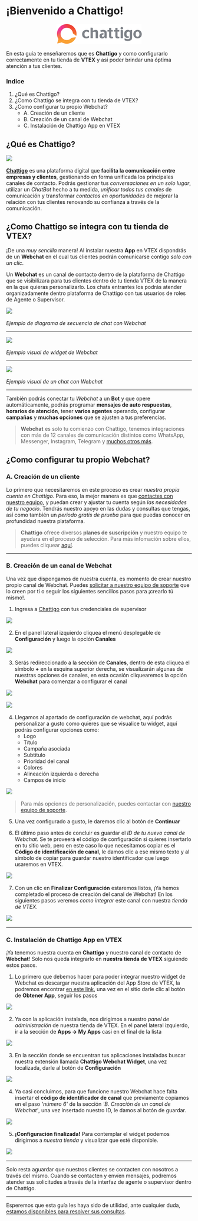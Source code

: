 # ¡Bienvenido a Chattigo!

<div align="center">
    <img src="https://raw.githubusercontent.com/mromerachattigo/vtex-chattigo-images/main/images/00.png">
</div>

En esta guia te enseñaremos que es **Chattigo** y como configurarlo correctamente en tu tienda de **VTEX** y asi poder brindar una óptima atención a tus clientes. 

### Indice
1. ¿Qué es Chattigo?
2. ¿Como Chattigo se integra con tu tienda de VTEX?
3. ¿Como configurar tu propio Webchat?
   - A. Creación de un cliente
   - B. Creación de un canal de Webchat
   - C. Instalación de Chattigo App en VTEX

## ¿Qué es Chattigo?
![][image-01]

[**Chattigo**](https://www.chattigo.com/que-es-chattigo) es una plataforma digital que **facilita la comunicación entre empresas y clientes**, gestionando en forma unificada los principales canales de contacto. Podrás gestionar tus *conversaciones en un solo lugar*, utilizar un *ChatBot* hecho a tu medida, *unificar todos tus canales* de comunicación y transformar *contactos en oportunidades* de mejorar la relación con tus clientes renovando su confianza a través de la comunicación.


## ¿Como Chattigo se integra con tu tienda de VTEX?

¡De una *muy sencilla* manera! Al instalar nuestra **App** en VTEX dispondrás de un **Webchat** en el cual tus clientes podrán comunicarse contigo *solo con un clic*.

Un **Webchat** es un canal de contacto dentro de la plataforma de Chattigo que se visibilizara para tus clientes dentro de tu tienda VTEX de la manera en la que quieras personalizarlo. Los chats entrantes los podrás atender organizadamente dentro plataforma de Chattigo con tus usuarios de roles de Agente o Supervisor.

![][image-03]

*Ejemplo de diagrama de secuencia de chat con Webchat*

---

![][image-04]

*Ejemplo visual de widget de Webchat*

---


![][image-05]

*Ejemplo visual de un chat con Webchat*

---

También podrás conectar tu *Webchat* a un **Bot** y que opere automáticamente, podrás programar **mensajes de auto respuestas**, **horarios de atención**, tener **varios agentes** operando, configurar **campañas** y **muchas opciones** que se ajusten a tus preferencias.

> **Webchat** es solo tu comienzo con Chattigo, tenemos integraciones con más de 12 canales de comunicación distintos como WhatsApp, Messenger, Instagram, Telegram y [muchos otros más](https://www.chattigo.com/que-es-chattigo/#canales/).


## ¿Como configurar tu propio Webchat?

### A. Creación de un cliente

Lo primero que necesitaremos en este proceso es crear *nuestra propia cuenta en Chattigo*. Para eso, la mejor manera es que [contactes con nuestro equipo](http://bit.ly/3Ptznls), y puedan crear y ajustar tu cuenta según *las necesidades de tu negocio*. Tendrás nuestro apoyo en las dudas y consultas que tengas, así como también un *periodo gratis de prueba* para que puedas conocer en profundidad nuestra plataforma.

> **Chattigo** ofrece diversos **planes de suscripción** y nuestro equipo te ayudara en el proceso de selección. Para más infomación sobre ellos, puedes cliquear [aquí](https://www.chattigo.com/planes/).

---

### B. Creación de un canal de Webchat

Una vez que dispongamos de nuestra cuenta, es momento de crear nuestro propio canal de Webchat. Puedes [solicitar a nuestro equipo de soporte](https://chattigo.atlassian.net/servicedesk/customer/portal/10/group/29/create/137) que lo creen por ti o seguir los siguientes sencillos pasos para ¡crearlo tú mismo!.

1. Ingresa a [Chattigo](https://login.chattigo.com/) con tus credenciales de supervisor

![][image-06]

2. En el panel lateral izquierdo cliquea el menú desplegable de **Configuración** y luego la opción **Canales**

![][image-07]

3. Serás redireccionado a la sección de **Canales**, dentro de esta cliquea el símbolo **+** en la esquina superior derecha, se visualizarán algunas de nuestras opciones de canales, en esta ocasión cliquearemos la opción **Webchat** para comenzar a configurar el canal

![][image-08]

![][image-09]

4. Llegamos al apartado de configuración de webchat, aquí podrás personalizar a gusto como quieres que se visualice tu widget, aquí podrás configurar opciones como:
    - Logo
    - Título
    - Campaña asociada
    - Subtitulo
    - Prioridad del canal
    - Colores
    - Alineación izquierda o derecha
    - Campos de inicio

![][image-10]


> Para más opciones de personalización, puedes contactar con [nuestro equipo de soporte](https://chattigo.atlassian.net/servicedesk/customer/portal/10).

5. Una vez configurado a gusto, le daremos clic al botón de **Continuar**


6. El último paso antes de concluir es guardar el *ID de tu nuevo canal de Webchat*. Se te proveerá el código de configuración si quieres insertarlo en tu sitio web, pero en este caso lo que necesitamos copiar es el **Código de identificación de canal**, le damos clic a ese mismo texto y al símbolo de copiar para guardar nuestro identificador que luego usaremos en VTEX.

![][image-11]

7. Con un clic en **Finalizar Configuración** estaremos listos, ¡Ya hemos completado el proceso de creación del canal de Webchat! En los siguientes pasos veremos *como integrar* este canal con nuestra *tienda de VTEX*.

![][image-12]

---

### C. Instalación de Chattigo App en VTEX

¡Ya tenemos nuestra cuenta en **Chattigo** y nuestro canal de contacto de **Webchat**! Solo nos queda integrarlo en **nuestra tienda de VTEX** siguiendo estos pasos.

1. Lo primero que debemos hacer para poder integrar nuestro widget de Webchat es descargar nuestra aplicación del App Store de VTEX, la podremos encontrar [en este link](https://apps.vtex.com/chattigopartnercl-chattigo-webchat-widget/p), una vez en el sitio darle clic al botón de **Obtener App**, seguir los pasos

![][image-13]

2. Ya con la aplicación instalada, nos dirigimos a nuestro *panel de administración* de nuestra tienda de VTEX. En el panel lateral izquierdo, ir a la sección de **Apps -> My Apps** casi en el final de la lista

![][image-14]

3. En la sección donde se encuentran tus aplicaciones instaladas buscar nuestra extensión llamada **Chattigo Webchat Widget**, una vez localizada, darle al botón de **Configuración**

![][image-15]

4. Ya casi concluimos, para que funcione nuestro Webchat hace falta insertar el **código de identificador de canal** que previamente copiamos en el paso *'número 6'* de la sección *'B. Creación de un canal de Webchat'*, una vez insertado nuestro ID, le damos al botón de guardar.

![][image-16]

5. **¡Configuración finalizada!** Para contemplar el widget podemos dirigirnos a *nuestra tienda* y visualizar que esté disponible.

![][image-17]

---

Solo resta aguardar que nuestros clientes se contacten con nosotros a través del mismo. Cuando se contacten y envíen mensajes, podremos atender sus solicitudes a través de la interfaz de agente o supervisor dentro de Chattigo.

---

Esperemos que esta guía les haya sido de utilidad, ante cualquier duda, [estamos disponibles para resolver sus consultas](https://chattigo.atlassian.net/servicedesk/customer/portal/10).


[image-00]: https://raw.githubusercontent.com/mromerachattigo/vtex-chattigo-images/main/images/00.png
[image-01]: https://raw.githubusercontent.com/mromerachattigo/vtex-chattigo-images/main/images/01.png
[image-03]: https://raw.githubusercontent.com/mromerachattigo/vtex-chattigo-images/main/images/03.png
[image-04]: https://raw.githubusercontent.com/mromerachattigo/vtex-chattigo-images/main/images/04.jpg
[image-05]: https://raw.githubusercontent.com/mromerachattigo/vtex-chattigo-images/main/images/05.png
[image-06]: https://raw.githubusercontent.com/mromerachattigo/vtex-chattigo-images/main/images/06.png
[image-07]: https://raw.githubusercontent.com/mromerachattigo/vtex-chattigo-images/main/images/07.png
[image-08]: https://raw.githubusercontent.com/mromerachattigo/vtex-chattigo-images/main/images/08.png
[image-09]: https://raw.githubusercontent.com/mromerachattigo/vtex-chattigo-images/main/images/09.jpg
[image-10]: https://raw.githubusercontent.com/mromerachattigo/vtex-chattigo-images/main/images/10.png
[image-11]: https://raw.githubusercontent.com/mromerachattigo/vtex-chattigo-images/main/images/11.jpg
[image-12]: https://raw.githubusercontent.com/mromerachattigo/vtex-chattigo-images/main/images/12.png
[image-13]: https://raw.githubusercontent.com/mromerachattigo/vtex-chattigo-images/main/images/13.png
[image-14]: https://raw.githubusercontent.com/mromerachattigo/vtex-chattigo-images/main/images/14.png
[image-15]: https://raw.githubusercontent.com/mromerachattigo/vtex-chattigo-images/main/images/15.png
[image-16]: https://raw.githubusercontent.com/mromerachattigo/vtex-chattigo-images/main/images/16.png
[image-17]: https://raw.githubusercontent.com/mromerachattigo/vtex-chattigo-images/main/images/17.png
